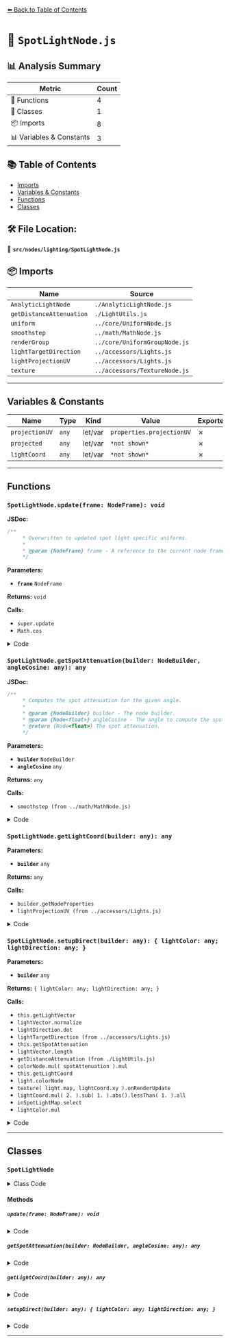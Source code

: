 [⬅️ Back to Table of Contents](../../../index.md)

# 📄 `SpotLightNode.js`

## 📊 Analysis Summary

| Metric | Count |
|--------|-------|
| 🔧 Functions | 4 |
| 🧱 Classes | 1 |
| 📦 Imports | 8 |
| 📊 Variables & Constants | 3 |

## 📚 Table of Contents

- [Imports](#imports)
- [Variables & Constants](#variables-constants)
- [Functions](#functions)
- [Classes](#classes)

## 🛠️ File Location:
📂 **`src/nodes/lighting/SpotLightNode.js`**

## 📦 Imports

| Name | Source |
|------|--------|
| `AnalyticLightNode` | `./AnalyticLightNode.js` |
| `getDistanceAttenuation` | `./LightUtils.js` |
| `uniform` | `../core/UniformNode.js` |
| `smoothstep` | `../math/MathNode.js` |
| `renderGroup` | `../core/UniformGroupNode.js` |
| `lightTargetDirection` | `../accessors/Lights.js` |
| `lightProjectionUV` | `../accessors/Lights.js` |
| `texture` | `../accessors/TextureNode.js` |


---

## Variables & Constants

| Name | Type | Kind | Value | Exported |
|------|------|------|-------|----------|
| `projectionUV` | `any` | let/var | `properties.projectionUV` | ✗ |
| `projected` | `any` | let/var | `*not shown*` | ✗ |
| `lightCoord` | `any` | let/var | `*not shown*` | ✗ |


---

## Functions

### `SpotLightNode.update(frame: NodeFrame): void`

**JSDoc:**
```typescript
/**
	 * Overwritten to updated spot light specific uniforms.
	 *
	 * @param {NodeFrame} frame - A reference to the current node frame.
	 */
```

**Parameters:**

- **`frame`** `NodeFrame`

**Returns:** `void`

**Calls:**

- `super.update`
- `Math.cos`

<details><summary>Code</summary>

```typescript
update( frame ) {

		super.update( frame );

		const { light } = this;

		this.coneCosNode.value = Math.cos( light.angle );
		this.penumbraCosNode.value = Math.cos( light.angle * ( 1 - light.penumbra ) );

		this.cutoffDistanceNode.value = light.distance;
		this.decayExponentNode.value = light.decay;

	}
```
</details>

### `SpotLightNode.getSpotAttenuation(builder: NodeBuilder, angleCosine: any): any`

**JSDoc:**
```typescript
/**
	 * Computes the spot attenuation for the given angle.
	 *
	 * @param {NodeBuilder} builder - The node builder.
	 * @param {Node<float>} angleCosine - The angle to compute the spot attenuation for.
	 * @return {Node<float>} The spot attenuation.
	 */
```

**Parameters:**

- **`builder`** `NodeBuilder`
- **`angleCosine`** `any`

**Returns:** `any`

**Calls:**

- `smoothstep (from ../math/MathNode.js)`

<details><summary>Code</summary>

```typescript
getSpotAttenuation( builder, angleCosine ) {

		const { coneCosNode, penumbraCosNode } = this;

		return smoothstep( coneCosNode, penumbraCosNode, angleCosine );

	}
```
</details>

### `SpotLightNode.getLightCoord(builder: any): any`

**Parameters:**

- **`builder`** `any`

**Returns:** `any`

**Calls:**

- `builder.getNodeProperties`
- `lightProjectionUV (from ../accessors/Lights.js)`

<details><summary>Code</summary>

```typescript
getLightCoord( builder ) {

		const properties = builder.getNodeProperties( this );
		let projectionUV = properties.projectionUV;

		if ( projectionUV === undefined ) {

			projectionUV = lightProjectionUV( this.light, builder.context.positionWorld );

			properties.projectionUV = projectionUV;

		}

		return projectionUV;

	}
```
</details>

### `SpotLightNode.setupDirect(builder: any): { lightColor: any; lightDirection: any; }`

**Parameters:**

- **`builder`** `any`

**Returns:** `{ lightColor: any; lightDirection: any; }`

**Calls:**

- `this.getLightVector`
- `lightVector.normalize`
- `lightDirection.dot`
- `lightTargetDirection (from ../accessors/Lights.js)`
- `this.getSpotAttenuation`
- `lightVector.length`
- `getDistanceAttenuation (from ./LightUtils.js)`
- `colorNode.mul( spotAttenuation ).mul`
- `this.getLightCoord`
- `light.colorNode`
- `texture( light.map, lightCoord.xy ).onRenderUpdate`
- `lightCoord.mul( 2. ).sub( 1. ).abs().lessThan( 1. ).all`
- `inSpotLightMap.select`
- `lightColor.mul`

<details><summary>Code</summary>

```typescript
setupDirect( builder ) {

		const { colorNode, cutoffDistanceNode, decayExponentNode, light } = this;

		const lightVector = this.getLightVector( builder );

		const lightDirection = lightVector.normalize();
		const angleCos = lightDirection.dot( lightTargetDirection( light ) );

		const spotAttenuation = this.getSpotAttenuation( builder, angleCos );

		const lightDistance = lightVector.length();

		const lightAttenuation = getDistanceAttenuation( {
			lightDistance,
			cutoffDistance: cutoffDistanceNode,
			decayExponent: decayExponentNode
		} );

		let lightColor = colorNode.mul( spotAttenuation ).mul( lightAttenuation );

		let projected, lightCoord;

		if ( light.colorNode ) {

			lightCoord = this.getLightCoord( builder );
			projected = light.colorNode( lightCoord );

		} else if ( light.map ) {

			lightCoord = this.getLightCoord( builder );
			projected = texture( light.map, lightCoord.xy ).onRenderUpdate( () => light.map );

		}

		if ( projected ) {

			const inSpotLightMap = lightCoord.mul( 2. ).sub( 1. ).abs().lessThan( 1. ).all();

			lightColor = inSpotLightMap.select( lightColor.mul( projected ), lightColor );

		}

		return { lightColor, lightDirection };

	}
```
</details>


---

## Classes

### `SpotLightNode`

<details><summary>Class Code</summary>

```ts
class SpotLightNode extends AnalyticLightNode {

	static get type() {

		return 'SpotLightNode';

	}

	/**
	 * Constructs a new spot light node.
	 *
	 * @param {?SpotLight} [light=null] - The spot light source.
	 */
	constructor( light = null ) {

		super( light );

		/**
		 * Uniform node representing the cone cosine.
		 *
		 * @type {UniformNode<float>}
		 */
		this.coneCosNode = uniform( 0 ).setGroup( renderGroup );

		/**
		 * Uniform node representing the penumbra cosine.
		 *
		 * @type {UniformNode<float>}
		 */
		this.penumbraCosNode = uniform( 0 ).setGroup( renderGroup );

		/**
		 * Uniform node representing the cutoff distance.
		 *
		 * @type {UniformNode<float>}
		 */
		this.cutoffDistanceNode = uniform( 0 ).setGroup( renderGroup );

		/**
		 * Uniform node representing the decay exponent.
		 *
		 * @type {UniformNode<float>}
		 */
		this.decayExponentNode = uniform( 0 ).setGroup( renderGroup );

		/**
		 * Uniform node representing the light color.
		 *
		 * @type {UniformNode<Color>}
		 */
		this.colorNode = uniform( this.color ).setGroup( renderGroup );

	}

	/**
	 * Overwritten to updated spot light specific uniforms.
	 *
	 * @param {NodeFrame} frame - A reference to the current node frame.
	 */
	update( frame ) {

		super.update( frame );

		const { light } = this;

		this.coneCosNode.value = Math.cos( light.angle );
		this.penumbraCosNode.value = Math.cos( light.angle * ( 1 - light.penumbra ) );

		this.cutoffDistanceNode.value = light.distance;
		this.decayExponentNode.value = light.decay;

	}

	/**
	 * Computes the spot attenuation for the given angle.
	 *
	 * @param {NodeBuilder} builder - The node builder.
	 * @param {Node<float>} angleCosine - The angle to compute the spot attenuation for.
	 * @return {Node<float>} The spot attenuation.
	 */
	getSpotAttenuation( builder, angleCosine ) {

		const { coneCosNode, penumbraCosNode } = this;

		return smoothstep( coneCosNode, penumbraCosNode, angleCosine );

	}

	getLightCoord( builder ) {

		const properties = builder.getNodeProperties( this );
		let projectionUV = properties.projectionUV;

		if ( projectionUV === undefined ) {

			projectionUV = lightProjectionUV( this.light, builder.context.positionWorld );

			properties.projectionUV = projectionUV;

		}

		return projectionUV;

	}

	setupDirect( builder ) {

		const { colorNode, cutoffDistanceNode, decayExponentNode, light } = this;

		const lightVector = this.getLightVector( builder );

		const lightDirection = lightVector.normalize();
		const angleCos = lightDirection.dot( lightTargetDirection( light ) );

		const spotAttenuation = this.getSpotAttenuation( builder, angleCos );

		const lightDistance = lightVector.length();

		const lightAttenuation = getDistanceAttenuation( {
			lightDistance,
			cutoffDistance: cutoffDistanceNode,
			decayExponent: decayExponentNode
		} );

		let lightColor = colorNode.mul( spotAttenuation ).mul( lightAttenuation );

		let projected, lightCoord;

		if ( light.colorNode ) {

			lightCoord = this.getLightCoord( builder );
			projected = light.colorNode( lightCoord );

		} else if ( light.map ) {

			lightCoord = this.getLightCoord( builder );
			projected = texture( light.map, lightCoord.xy ).onRenderUpdate( () => light.map );

		}

		if ( projected ) {

			const inSpotLightMap = lightCoord.mul( 2. ).sub( 1. ).abs().lessThan( 1. ).all();

			lightColor = inSpotLightMap.select( lightColor.mul( projected ), lightColor );

		}

		return { lightColor, lightDirection };

	}

}
```
</details>

#### Methods

##### `update(frame: NodeFrame): void`

<details><summary>Code</summary>

```ts
update( frame ) {

		super.update( frame );

		const { light } = this;

		this.coneCosNode.value = Math.cos( light.angle );
		this.penumbraCosNode.value = Math.cos( light.angle * ( 1 - light.penumbra ) );

		this.cutoffDistanceNode.value = light.distance;
		this.decayExponentNode.value = light.decay;

	}
```
</details>

##### `getSpotAttenuation(builder: NodeBuilder, angleCosine: any): any`

<details><summary>Code</summary>

```ts
getSpotAttenuation( builder, angleCosine ) {

		const { coneCosNode, penumbraCosNode } = this;

		return smoothstep( coneCosNode, penumbraCosNode, angleCosine );

	}
```
</details>

##### `getLightCoord(builder: any): any`

<details><summary>Code</summary>

```ts
getLightCoord( builder ) {

		const properties = builder.getNodeProperties( this );
		let projectionUV = properties.projectionUV;

		if ( projectionUV === undefined ) {

			projectionUV = lightProjectionUV( this.light, builder.context.positionWorld );

			properties.projectionUV = projectionUV;

		}

		return projectionUV;

	}
```
</details>

##### `setupDirect(builder: any): { lightColor: any; lightDirection: any; }`

<details><summary>Code</summary>

```ts
setupDirect( builder ) {

		const { colorNode, cutoffDistanceNode, decayExponentNode, light } = this;

		const lightVector = this.getLightVector( builder );

		const lightDirection = lightVector.normalize();
		const angleCos = lightDirection.dot( lightTargetDirection( light ) );

		const spotAttenuation = this.getSpotAttenuation( builder, angleCos );

		const lightDistance = lightVector.length();

		const lightAttenuation = getDistanceAttenuation( {
			lightDistance,
			cutoffDistance: cutoffDistanceNode,
			decayExponent: decayExponentNode
		} );

		let lightColor = colorNode.mul( spotAttenuation ).mul( lightAttenuation );

		let projected, lightCoord;

		if ( light.colorNode ) {

			lightCoord = this.getLightCoord( builder );
			projected = light.colorNode( lightCoord );

		} else if ( light.map ) {

			lightCoord = this.getLightCoord( builder );
			projected = texture( light.map, lightCoord.xy ).onRenderUpdate( () => light.map );

		}

		if ( projected ) {

			const inSpotLightMap = lightCoord.mul( 2. ).sub( 1. ).abs().lessThan( 1. ).all();

			lightColor = inSpotLightMap.select( lightColor.mul( projected ), lightColor );

		}

		return { lightColor, lightDirection };

	}
```
</details>


---
